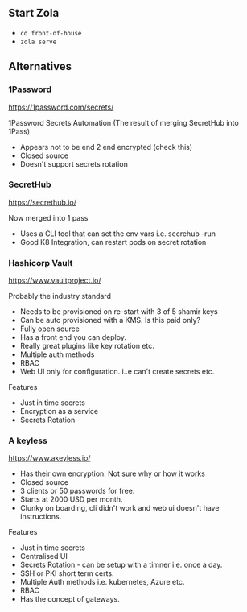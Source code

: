 ## Start Zola

- `cd front-of-house`
- `zola serve`

## Alternatives

### 1Password

https://1password.com/secrets/ 

1Password Secrets Automation (The result of merging SecretHub into 1Pass)

- Appears not to be end 2 end encrypted (check this)
- Closed source
- Doesn't support secrets rotation

### SecretHub

https://secrethub.io/ 

Now merged into 1 pass

- Uses a CLI tool that can set the env vars i.e. secrehub -run
- Good K8 Integration, can restart pods on secret rotation

### Hashicorp Vault

https://www.vaultproject.io/

Probably the industry standard

- Needs to be provisioned on re-start with 3 of 5 shamir keys
- Can be auto provisioned with a KMS. Is this paid only?
- Fully open source
- Has a front end you can deploy. 
- Really great plugins like key rotation etc.
- Multiple auth methods
- RBAC
- Web UI only for configuration. i..e can't create secrets etc.

Features

- Just in time secrets
- Encryption as a service
- Secrets Rotation

### A keyless

https://www.akeyless.io/

- Has their own encryption. Not sure why or how it works
- Closed source
- 3 clients or 50 passwords for free.
- Starts at 2000 USD per month.
- Clunky on boarding, cli didn't work and web ui doesn't have instructions.

Features

- Just in time secrets
- Centralised UI
- Secrets Rotation - can be setup with a timner i.e. once a day.
- SSH or PKI short term certs.
- Multiple Auth methods i.e. kubernetes, Azure etc.
- RBAC
- Has the concept of gateways.